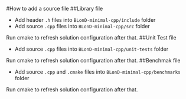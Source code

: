 #How to add a source file
##Library file
 * Add header `.h` files into `BLonD-minimal-cpp/include` folder
 * Add source `.cpp` files into `BLonD-minimal-cpp/src` folder

 Run cmake to refresh solution configuration after that. 
##Unit Test file
 * Add source `.cpp` files into `BLonD-minimal-cpp/unit-tests` folder

Run cmake to refresh solution configuration after that. 
##Benchmak file
 * Add source `.cpp` and `.cmake` files into `BLonD-minimal-cpp/benchmarks` folder
 
 Run cmake to refresh solution configuration after that. 